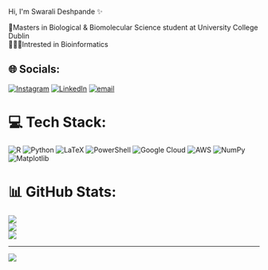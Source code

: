 Hi, I'm Swarali Deshpande ✨

🧬Masters in Biological & Biomolecular Science student at University College Dublin</br>
👩🏻‍💻Intrested in Bioinformatics</br>


## 🌐 Socials:
[![Instagram](https://img.shields.io/badge/Instagram-%23E4405F.svg?logo=Instagram&logoColor=white)](https://instagram.com/scienceswarali) [![LinkedIn](https://img.shields.io/badge/LinkedIn-%230077B5.svg?logo=linkedin&logoColor=white)](https://linkedin.com/in/https://www.linkedin.com/in/swarali-deshpande/) [![email](https://img.shields.io/badge/Email-D14836?logo=gmail&logoColor=white)](mailto:swarali.deshpande@ucdconnect.ie) 

# 💻 Tech Stack:
![R](https://img.shields.io/badge/r-%23276DC3.svg?style=for-the-badge&logo=r&logoColor=white) ![Python](https://img.shields.io/badge/python-3670A0?style=for-the-badge&logo=python&logoColor=ffdd54) ![LaTeX](https://img.shields.io/badge/latex-%23008080.svg?style=for-the-badge&logo=latex&logoColor=white) ![PowerShell](https://img.shields.io/badge/PowerShell-%235391FE.svg?style=for-the-badge&logo=powershell&logoColor=white) ![Google Cloud](https://img.shields.io/badge/GoogleCloud-%234285F4.svg?style=for-the-badge&logo=google-cloud&logoColor=white) ![AWS](https://img.shields.io/badge/AWS-%23FF9900.svg?style=for-the-badge&logo=amazon-aws&logoColor=white) ![NumPy](https://img.shields.io/badge/numpy-%23013243.svg?style=for-the-badge&logo=numpy&logoColor=white) ![Matplotlib](https://img.shields.io/badge/Matplotlib-%23ffffff.svg?style=for-the-badge&logo=Matplotlib&logoColor=black)
# 📊 GitHub Stats:
![](https://github-readme-stats.vercel.app/api?username=swaralid4&theme=rose&hide_border=false&include_all_commits=false&count_private=false)<br/>
![](https://nirzak-streak-stats.vercel.app/?user=swaralid4&theme=rose&hide_border=false)<br/>
![](https://github-readme-stats.vercel.app/api/top-langs/?username=swaralid4&theme=rose&hide_border=false&include_all_commits=false&count_private=false&layout=compact)

---
[![](https://visitcount.itsvg.in/api?id=swaralid4&icon=7&color=0)](https://visitcount.itsvg.in)

<!-- Proudly created with GPRM ( https://gprm.itsvg.in ) -->
